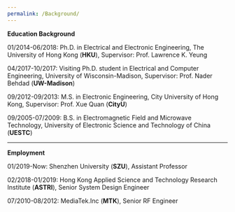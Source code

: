 ```yaml
---
permalink: /Background/
---
```

**Education Background**

01/2014-06/2018:  Ph.D. in Electrical and Electronic Engineering, The University of Hong Kong (**HKU**), Supervisor: Prof. Lawrence K. Yeung<br />	
	 
04/2017-10/2017:  Visiting Ph.D. student in Electrical and Computer Engineering,  University of Wisconsin-Madison, Supervisor: Prof. Nader Behdad (**UW-Madison**)<br /> 
      
09/2012-09/2013:  M.S.  in Electronic Engineering,  City University of Hong Kong, Supervisor: Prof. Xue Quan (**CityU**)<br />  
                  	                                                   
09/2005-07/2009:  B.S. in Electromagnetic Field and Microwave Technology,  University of Electronic Science and Technology of China (**UESTC**)<br />

***
**Employment**  

01/2019-Now: Shenzhen University (**SZU**),  Assistant Professor<br /> 

02/2018-01/2019: Hong Kong Applied Science and Technology Research Institute (**ASTRI**),  Senior System Design Engineer<br /> 

07/2010-08/2012: MediaTek.Inc (**MTK**),  Senior RF Engineer








